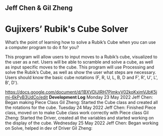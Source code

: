 ## Jeff Chen & Gil Zheng

# Gujixers’ Rubik's Cube Solver

What’s the point of learning how to solve a Rubik’s Cube when you can use a computer program to do it for you? 

This program will allow users to input moves to a Rubik’s cube, visualized to the user as a net. Users will be able to scramble and solve a cube, as well as input specific moves to the cube. This program will use Processing and solve the Rubik’s Cube, as well as show the user what steps are necessary. Users should know the basic cube notations (F, R, U, L, B, D and F’, R', U', L', B', D').

https://docs.google.com/document/d/1BXVDlJIRH7PimkvV02koKximVJbK5jmj-6kPyB3UdCo/edit
**Development Log** 
Monday 23 May 2022
Jeff Chen:
Began making Piece Class
Gil Zheng: 
Started the Cube class and created all the rotations for the cube.
Tuesday 24 May 2022
Jeff Chen:
Finished Piece class, moved on to make Cube class work correctly with Piece class
Gil Zheng: 
Started the Driver, created all the variables and started working on the display of the cube.
Wednesday 25 May 2022
Jeff Chen:
Began working on Solve, helped in dev of Driver
Gil Zheng: 
